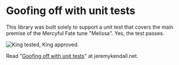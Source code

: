 Goofing off with unit tests
===========================

This library was built solely to support a unit test that covers the main
premise of the Mercyful Fate tune "Melissa".  Yes, the test passes.

![King tested, King approved.](http://i.imgur.com/L4VN51t.png)

Read "[Goofing off with unit
tests](http://www.jeremykendall.net/2012/09/14/goofing-off-with-unit-tests/)" at jeremykendall.net.
